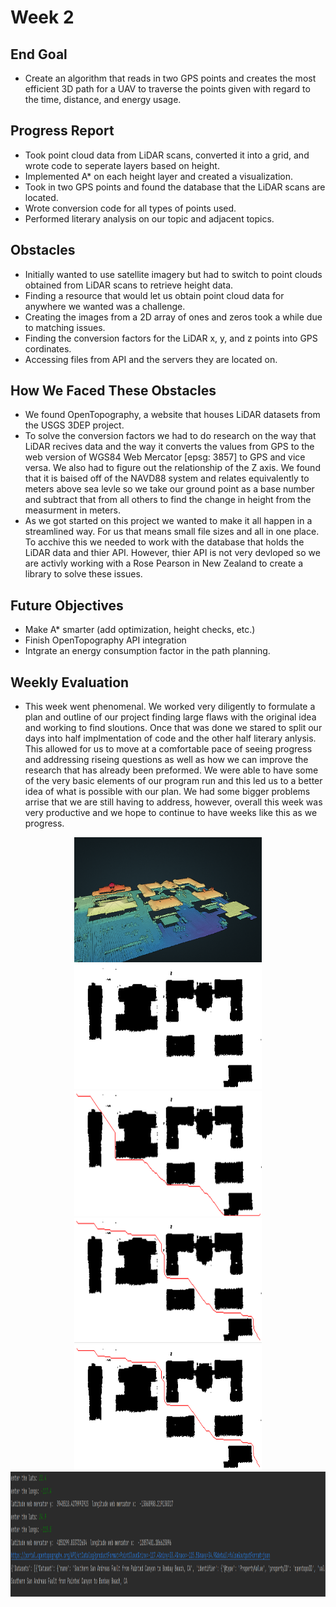 # Week 2

## End Goal

* Create an algorithm that reads in two GPS points and creates the most efficient 3D path for a UAV to traverse the points given with regard to the time, distance, and energy usage.

## Progress Report

* Took point cloud data from LiDAR scans, converted it into a grid, and wrote code to seperate layers based on height.
* Implemented A* on each height layer and created a visualization.
* Took in two GPS points and found the database that the LiDAR scans are located.
* Wrote conversion code for all types of points used.
* Performed literary analysis on our topic and adjacent topics.

## Obstacles

* Initially wanted to use satellite imagery but had to switch to point clouds obtained from LiDAR scans to retrieve height data.
* Finding a resource that would let us obtain point cloud data for anywhere we wanted was a challenge.
* Creating the images from a 2D array of ones and zeros took a while due to matching issues.
* Finding the conversion factors for the LiDAR x, y, and z points into GPS cordinates.
* Accessing files from API and the servers they are located on.

## How We Faced These Obstacles

*  We found OpenTopography, a website that houses LiDAR datasets from the USGS 3DEP project.
*  To solve the conversion factors we had to do research on the way that LiDAR recives data and the way it converts the values from GPS to the web version of WGS84 Web Mercator [epsg: 3857] to GPS and vice versa. We also had to figure out the relationship of the Z axis. We found that it is baised off of the NAVD88 system and relates equivalently to meters above sea levle so we take our ground point as a base number and subtract that from all others to find the change in height from the measurment in meters.
* As we got started on this project we wanted to make it all happen in a streamlined way. For us that means small file sizes and all in one place. To acchive this we needed to work with the database that holds the LiDAR data and thier API. However, thier API is not very devloped so we are activly working with a Rose Pearson in New Zealand to create a library to solve these issues.

## Future Objectives

* Make A* smarter (add optimization, height checks, etc.)
* Finish OpenTopography API integration
* Intgrate an energy consumption factor in the path planning.

## Weekly Evaluation

* This week went phenomenal. We worked very diligently to formulate a plan and outline of our project finding large flaws with the original idea and working to find sloutions. Once that was done we stared to split our days into half implmentation of code and the other half literary anlysis. This allowed for us to move at a comfortable pace of seeing progress and addressing riseing questions as well as how we can improve the research that has already been preformed. We were able to have some of the very basic elements of our program run and this led us to a better idea of what is possible with our plan. We had some bigger problems arrise that we are still having to address, however, overall this week was very productive and we hope to continue to have weeks like this as we progress.

<p align="center">
  <img src="https://raw.githubusercontent.com/alecstem/REUWebsite/gh-pages/Images/point_cloud.png" width="300" height="200" >
  <img src="https://raw.githubusercontent.com/alecstem/REUWebsite/gh-pages/Images/before_astar_auburn.gif" width="300" height="200" >
  <img src="/Images/before.png" width="300" height="200" >
  <img src="/Images/after.png" width="300" height="200" >
  <img src="/Images/cross_auburn_buffer2.gif" width="300" height="200" >
  <img src="/Images/lats_and_longs_to_location_or_database_name.png" width="1200" height="200" >
  
  
</p>
